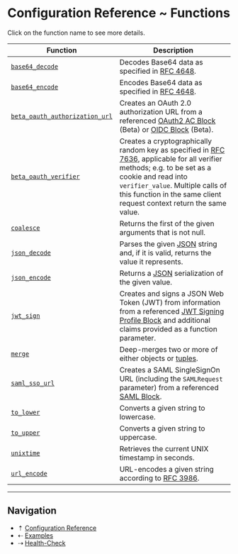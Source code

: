 # Configuration Reference ~ Functions

Click on the function name to see more details.

| Function                                                                    | Description |
| --------------------------------------------------------------------------- | ----------- |
| [`base64_decode`](functions/base64-decode.md)                               | Decodes Base64 data as specified in [RFC 4648](https://datatracker.ietf.org/doc/html/rfc4648). |
| [`base64_encode`](functions/base64-encode.md)                               | Encodes Base64 data as specified in [RFC 4648](https://datatracker.ietf.org/doc/html/rfc4648). |
| [`beta_oauth_authorization_url`](functions/beta-oauth-authorization-url.md) | Creates an OAuth 2.0 authorization URL from a referenced [OAuth2 AC Block](blocks/beta-oauth2-ac.md) (Beta) or [OIDC Block](blocks/beta-oidc.md) (Beta). |
| [`beta_oauth_verifier`](functions/beta-oauth-verifier.md)                   | Creates a cryptographically random key as specified in [RFC 7636](https://datatracker.ietf.org/doc/html/rfc7636), applicable for all verifier methods; e.g. to be set as a cookie and read into `verifier_value`. Multiple calls of this function in the same client request context return the same value. |
| [`coalesce`](functions/coalesce.md)                                         | Returns the first of the given arguments that is not null. |
| [`json_decode`](functions/json-decode.md)                                   | Parses the given [JSON](https://www.json.org) string and, if it is valid, returns the value it represents. |
| [`json_encode`](functions/json-encode.md)                                   | Returns a [JSON](https://www.json.org) serialization of the given value. |
| [`jwt_sign`](functions/jwt-sign.md)                                         | Creates and signs a JSON Web Token (JWT) from information from a referenced [JWT Signing Profile Block](blocks/jwt-signing-profile.md) and additional claims provided as a function parameter. |
| [`merge`](functions/merge.md)                                               | Deep-merges two or more of either objects or [tuples](config-types.md#tuple). |
| [`saml_sso_url`](functions/saml-sso-url.md)                                 | Creates a SAML SingleSignOn URL (including the `SAMLRequest` parameter) from a referenced [SAML Block](blocks/saml.md). |
| [`to_lower`](functions/to-lower.md)                                         | Converts a given string to lowercase. |
| [`to_upper`](functions/to-upper.md)                                         | Converts a given string to uppercase. |
| [`unixtime`](functions/unixtime.md)                                         | Retrieves the current UNIX timestamp in seconds. |
| [`url_encode`](functions/url-encode.md)                                     | URL-encodes a given string according to [RFC 3986](https://datatracker.ietf.org/doc/html/rfc3986). |

-----

## Navigation

* &#8673; [Configuration Reference](README.md)
* &#8672; [Examples](examples.md)
* &#8674; [Health-Check](health-check.md)
